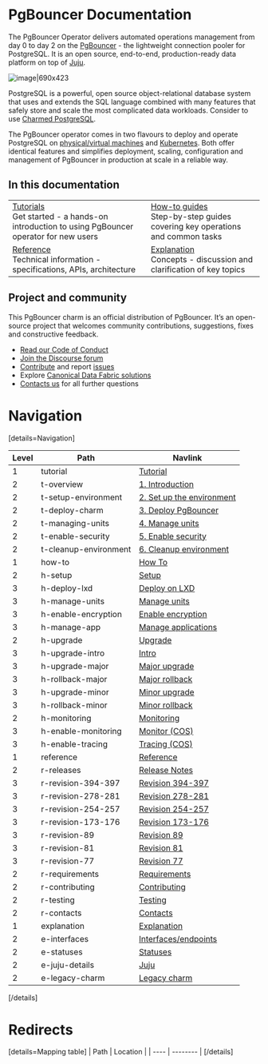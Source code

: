 # PgBouncer Documentation

The PgBouncer Operator delivers automated operations management from day 0 to day 2 on the [PgBouncer](http://www.pgbouncer.org/) - the  lightweight connection pooler for PostgreSQL. It is an open source, end-to-end, production-ready data platform on top of [Juju](https://juju.is/).

![image|690x423](https://assets.ubuntu.com/v1/6c2781e9-psql_diagram.png)

PostgreSQL is a powerful, open source object-relational database system that uses and extends the SQL language combined with many features that safely store and scale the most complicated data workloads. Consider to use [Charmed PostgreSQL](https://charmhub.io/postgresql).

The PgBouncer operator comes in two flavours to deploy and operate PostgreSQL on [physical/virtual machines](https://github.com/canonical/pgbouncer-operator) and [Kubernetes](https://github.com/canonical/pgbouncer-operator). Both offer identical features and simplifies deployment, scaling, configuration and management of PgBouncer in production at scale in a reliable way.

## In this documentation

| | |
|--|--|
|  [Tutorials]()</br>  Get started - a hands-on introduction to using PgBouncer operator for new users </br> |  [How-to guides]() </br> Step-by-step guides covering key operations and common tasks |
| [Reference](https://charmhub.io/pgbouncer/actions) </br> Technical information - specifications, APIs, architecture | [Explanation]() </br> Concepts - discussion and clarification of key topics  |

## Project and community

This PgBouncer charm is an official distribution of PgBouncer. It’s an open-source project that welcomes community contributions, suggestions, fixes and constructive feedback.
- [Read our Code of Conduct](https://ubuntu.com/community/code-of-conduct)
- [Join the Discourse forum](https://discourse.charmhub.io/tag/pgbouncer)
- [Contribute](https://github.com/canonical/pgbouncer-operator/blob/main/CONTRIBUTING.md) and report [issues](https://github.com/canonical/pgbouncer-operator/issues/new/choose)
- Explore [Canonical Data Fabric solutions](https://canonical.com/data)
-  [Contacts us]() for all further questions



# Navigation

[details=Navigation]

| Level | Path | Navlink |
|---------|---------|-------------|
| 1 | tutorial | [Tutorial]() |
| 2 | t-overview | [1. Introduction](/t/12288) |
| 2 | t-setup-environment | [2. Set up the environment](/t/12289) |
| 2 | t-deploy-charm | [3. Deploy PgBouncer](/t/12290) |
| 2 | t-managing-units | [4. Manage units](/t/12291) |
| 2 | t-enable-security | [5. Enable security](/t/12292) |
| 2 | t-cleanup-environment | [6. Cleanup environment](/t/12293) |
| 1 | how-to | [How To]() |
| 2 | h-setup | [Setup]() |
| 3 | h-deploy-lxd | [Deploy on LXD](/t/12312) |
| 3 | h-manage-units | [Manage units](/t/12309) |
| 3 | h-enable-encryption | [Enable encryption](/t/12310) |
| 3 | h-manage-app | [Manage applications](/t/12311) |
| 2 | h-upgrade | [Upgrade]() |
| 3 | h-upgrade-intro | [Intro](/t/12313) |
| 3 | h-upgrade-major | [Major upgrade](/t/12314) |
| 3 | h-rollback-major | [Major rollback](/t/12315) |
| 3 | h-upgrade-minor | [Minor upgrade](/t/12317) |
| 3 | h-rollback-minor | [Minor rollback](/t/12316) |
| 2 | h-monitoring | [Monitoring]() |
| 3 | h-enable-monitoring | [Monitor (COS)](/t/12308) |
| 3 | h-enable-tracing | [Tracing (COS)](/t/14788) |
| 1 | reference | [Reference]() |
| 2 | r-releases | [Release Notes](/t/12285) |
| 3 | r-revision-394-397 | [Revision 394-397](/t/15379) |
| 3 | r-revision-278-281 | [Revision 278-281](/t/14853) |
| 3 | r-revision-254-257 | [Revision 254-257](/t/14666) |
| 3 | r-revision-173-176 | [Revision 173-176](/t/14069) |
| 3 | r-revision-89 | [Revision 89](/t/13126) |
| 3 | r-revision-81 | [Revision 81](/t/12766) |
| 3 | r-revision-77 | [Revision 77](/t/12286) |
| 2 | r-requirements | [Requirements](/t/12307) |
| 2 | r-contributing | [Contributing](https://github.com/canonical/pgbouncer-operator/blob/main/CONTRIBUTING.md) |
| 2 | r-testing | [Testing](/t/12306) |
| 2 | r-contacts | [Contacts](/t/12305) |
| 1 | explanation | [Explanation]() |
| 2 | e-interfaces | [Interfaces/endpoints](/t/12304) |
| 2 | e-statuses | [Statuses](/t/12303) |
| 2 | e-juju-details | [Juju](/t/12302) |
| 2 | e-legacy-charm | [Legacy charm](/t/13944) |

[/details]

# Redirects

[details=Mapping table]
| Path | Location |
| ---- | -------- |
[/details]